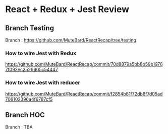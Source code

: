 # React + Redux + Jest Review

## Branch Testing
Branch : https://github.com/MuteBard/ReactRecap/tree/testing

### How to wire Jest with Redux
https://github.com/MuteBard/ReactRecap/commit/70d8879a5bb8b59b19767f092ec2526605c54447

### How to wire Jest with reducer
https://github.com/MuteBard/ReactRecap/commit/f2854b81f72db8f7d05ad706102396a4f6787cf5


## Branch HOC
Branch : TBA